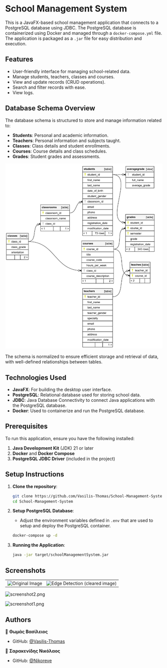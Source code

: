 # School Management System
This is a JavaFX-based school management application that connects to a PostgreSQL database using JDBC. The PostgreSQL database is containerized using Docker and managed through a `docker-compose.yml` file. The application is packaged as a `.jar` file for easy distribution and execution.

## Features
- User-friendly interface for managing school-related data.
- Manage students, teachers, classes and courses.
- View and update records (CRUD operations).
- Search and filter records with ease.
- View logs.

## Database Schema Overview
The database schema is structured to store and manage information related to:

- **Students**: Personal and academic information.
- **Teachers**: Personal information and subjects taught.
- **Classes**: Class details and student enrollments.
- **Courses**: Course details and class schedules.
- **Grades**: Student grades and assessments.

![img.png](images/ER.png)

The schema is normalized to ensure efficient storage and retrieval of data, with well-defined relationships between tables.

## Technologies Used
- **JavaFX**: For building the desktop user interface.
- **PostgreSQL**: Relational database used for storing school data.
- **JDBC**: Java Database Connectivity to connect Java applications with the PostgreSQL database.
- **Docker**: Used to containerize and run the PostgreSQL database.

## Prerequisites
To run this application, ensure you have the following installed:

1. **Java Development Kit** (JDK) 21 or later
2. **Docker** and **Docker Compose**
3. **PostgreSQL JDBC Driver** (included in the project)

## Setup Instructions

1. **Clone the repository**:
    ```bash
    git clone https://github.com/Vasilis-Thomas/School-Management-System.git
    cd School-Management-System
    ```

2. **Setup PostgreSQL Database**:
   - Adjust the environment variables defined in `.env` that are used to setup and deploy the PostgreSQL container.
    ```bash
    docker-compose up -d
    ```
4. **Running the Application**:
   ```bash
   java -jar target/schoolManagementSystem.jar
    ```

## Screenshots

<div align="center">
  <table>
    <tr>
      <td align="center">
        <img src="images/DB_connection.png" alt="Original Image" width="800"/><br/>
      </td>
      <td align="center">
        <img src="images/DB_connection2.png" alt="Edge Detection (cleared image)" width="800"/><br/>
      </td>
    </tr>
</table>
</div>

![screenshot2.png](images/screenshot2.png)

![screenshot1.png](images/screenshot1.png)


## Authors

👤 **Θωμάς Βασίλειος**
* GitHub: [@Vasilis-Thomas](https://github.com/Vasilis-Thomas)

👤 **Σαρακενίδης Νικόλαος**
* GitHub: [@Nikoreve](https://github.com/Nikoreve)
